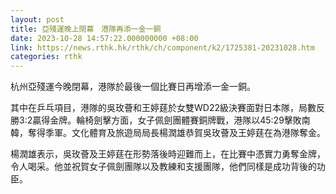 ```yaml
---
layout: post
title: 亞殘運晚上閉幕　港隊再添一金一銅
date: 2023-10-28 14:57:22.000000000 +08:00
link: https://news.rthk.hk/rthk/ch/component/k2/1725381-20231028.htm
categories: rthk
---
```


杭州亞殘運今晚閉幕，港隊於最後一個比賽日再增添一金一銅。

其中在乒乓項目，港隊的吳玫薈和王婷莛於女雙WD22級決賽面對日本隊，局數反勝3:2贏得金牌。輪椅劍擊方面，女子佩劍團體賽銅牌戰，港隊以45:29擊敗南韓，奪得季軍。文化體育及旅遊局局長楊潤雄恭賀吳玫薈及王婷莛在為港隊奪金。

楊潤雄表示，吳玫薈及王婷莛在形勢落後時迎難而上，在比賽中憑實力勇奪金牌，令人喝采。他並祝賀女子佩劍團隊以及教練和支援團隊，他們同樣是成功背後的功臣。
